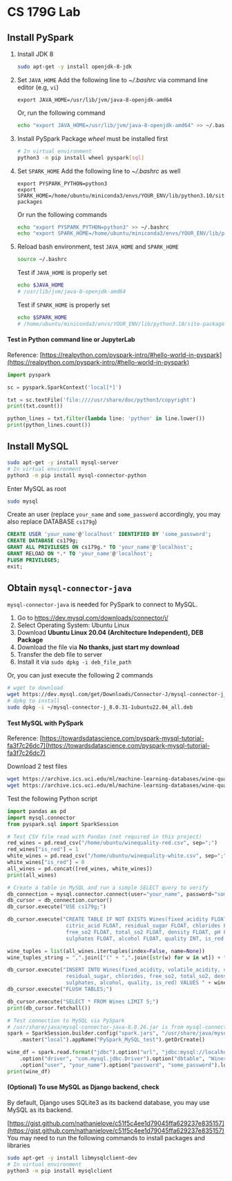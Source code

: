

# CS 179G Lab

## Install PySpark

1. Install JDK 8
	```bash
	sudo apt-get -y install openjdk-8-jdk
	```

2. Set `JAVA_HOME`
	Add the following line to *~/.bashrc* via command line editor (e.g, `vi`)
	```
	export JAVA_HOME=/usr/lib/jvm/java-8-openjdk-amd64
	```
	Or, run the following command
	```bash
	echo "export JAVA_HOME=/usr/lib/jvm/java-8-openjdk-amd64" >> ~/.bashrc
	```
3. Install PySpark
	Package *wheel* must be installed first
	```bash
	# In virtual environment
	python3 -m pip install wheel pyspark[sql]
	```
5. Set `SPARK_HOME`
	Add the following line to *~/.bashrc* as well
	```
	export PYSPARK_PYTHON=python3
	export SPARK_HOME=/home/ubuntu/miniconda3/envs/YOUR_ENV/lib/python3.10/site-packages
	```
	Or run the following commands
	```bash
	echo "export PYSPARK_PYTHON=python3" >> ~/.bashrc
	echo "export SPARK_HOME=/home/ubuntu/miniconda3/envs/YOUR_ENV/lib/python3.10/site-packages" >> ~/.bashrc
	```
6. Reload bash environment, test `JAVA_HOME` and `SPARK_HOME`
	```bash
	source ~/.bashrc
	```
	Test if `JAVA_HOME` is properly set
	```bash
	echo $JAVA_HOME
	# /usr/lib/jvm/java-8-openjdk-amd64
	```
	Test if `SPARK_HOME` is properly set
	```bash
	echo $SPARK_HOME
	# /home/ubuntu/miniconda3/envs/YOUR_ENV/lib/python3.10/site-packages
	```

#### Test in Python command line or JupyterLab
Reference: [https://realpython.com/pyspark-intro/#hello-world-in-pyspark](https://realpython.com/pyspark-intro/#hello-world-in-pyspark)
```python
import pyspark

sc = pyspark.SparkContext('local[*]')

txt = sc.textFile('file:////usr/share/doc/python3/copyright')
print(txt.count())

python_lines = txt.filter(lambda line: 'python' in line.lower())
print(python_lines.count())
```

## Install MySQL
```bash
sudo apt-get -y install mysql-server
# In virtual environment
python3 -m pip install mysql-connector-python
```

Enter MySQL as root
```bash
sudo mysql
```

Create an user (replace `your_name` and `some_password` accordingly, you may also replace DATABASE `cs179g`)
```sql
CREATE USER 'your_name'@'localhost' IDENTIFIED BY 'some_password';
CREATE DATABASE cs179g;
GRANT ALL PRIVILEGES ON cs179g.* TO 'your_name'@'localhost';
GRANT RELOAD ON *.* TO 'your_name'@'localhost';
FLUSH PRIVILEGES;
exit;
```

## Obtain `mysql-connector-java`
`mysql-connector-java` is needed for PySpark to connect to MySQL.

1. Go to https://dev.mysql.com/downloads/connector/j/
2. Select Operating System: Ubuntu Linux
3. Download **Ubuntu Linux 20.04 (Architecture Independent), DEB Package**
4. Download the file via **No thanks, just start my download**
5. Transfer the deb file to server
6. Install it via `sudo dpkg -i deb_file_path`

Or, you can just execute the following 2 commands
```bash
# wget to download
wget https://dev.mysql.com/get/Downloads/Connector-J/mysql-connector-j_8.0.31-1ubuntu22.04_all.deb -P ~
# dpkg to install
sudo dpkg -i ~/mysql-connector-j_8.0.31-1ubuntu22.04_all.deb
```


#### Test MySQL with PySpark
Reference: [https://towardsdatascience.com/pyspark-mysql-tutorial-fa3f7c26dc7](https://towardsdatascience.com/pyspark-mysql-tutorial-fa3f7c26dc7)

Download 2 test files
```bash
wget https://archive.ics.uci.edu/ml/machine-learning-databases/wine-quality/winequality-red.csv -P ~/lab3/files
wget https://archive.ics.uci.edu/ml/machine-learning-databases/wine-quality/winequality-white.csv -P ~/lab3/files
```

Test the following Python script
```python
import pandas as pd
import mysql.connector
from pyspark.sql import SparkSession

# Test CSV file read with Pandas (not required in this project)
red_wines = pd.read_csv("/home/ubuntu/winequality-red.csv", sep=";")
red_wines["is_red"] = 1
white_wines = pd.read_csv("/home/ubuntu/winequality-white.csv", sep=";")
white_wines["is_red"] = 0
all_wines = pd.concat([red_wines, white_wines])
print(all_wines)

# Create a table in MySQL and run a simple SELECT query to verify
db_connection = mysql.connector.connect(user="your_name", password="some_password")
db_cursor = db_connection.cursor()
db_cursor.execute("USE cs179g;")

db_cursor.execute("CREATE TABLE IF NOT EXISTS Wines(fixed_acidity FLOAT, volatile_acidity FLOAT, \
                   citric_acid FLOAT, residual_sugar FLOAT, chlorides FLOAT, \
                   free_so2 FLOAT, total_so2 FLOAT, density FLOAT, pH FLOAT, \
                   sulphates FLOAT, alcohol FLOAT, quality INT, is_red INT);")

wine_tuples = list(all_wines.itertuples(index=False, name=None))
wine_tuples_string = ",".join(["(" + ",".join([str(w) for w in wt]) + ")" for wt in wine_tuples])

db_cursor.execute("INSERT INTO Wines(fixed_acidity, volatile_acidity, citric_acid,\
                   residual_sugar, chlorides, free_so2, total_so2, density, pH,\
                   sulphates, alcohol, quality, is_red) VALUES " + wine_tuples_string + ";")
db_cursor.execute("FLUSH TABLES;")

db_cursor.execute("SELECT * FROM Wines LIMIT 5;")
print(db_cursor.fetchall())

# Test connection to MySQL via PySpark
# /usr/share/java/mysql-connector-java-8.0.26.jar is from mysql-connector-java
spark = SparkSession.builder.config("spark.jars", "/usr/share/java/mysql-connector-j-8.0.31.jar") \
    .master("local").appName("PySpark_MySQL_test").getOrCreate()

wine_df = spark.read.format("jdbc").option("url", "jdbc:mysql://localhost:3306/cs179g") \
    .option("driver", "com.mysql.jdbc.Driver").option("dbtable", "Wines") \
    .option("user", "your_name").option("password", "some_password").load()
print(wine_df)
```

#### (Optional) To use MySQL as Django backend, check 
By default, Django uses SQLite3 as its backend database, you may use MySQL as its backend.

[https://gist.github.com/nathanielove/c51f5c4ee1d79045ffa629237e835157](https://gist.github.com/nathanielove/c51f5c4ee1d79045ffa629237e835157)
You may need to run the following commands to install packages and libraries
```bash
sudo apt-get -y install libmysqlclient-dev
# In virtual environment
python3 -m pip install mysqlclient
```
